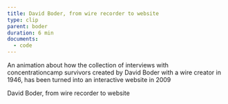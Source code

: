 ```yaml
---
title: David Boder, from wire recorder to website
type: clip
parent: boder
duration: 6 min
documents: 
  - code
---
```

An animation about how the collection of interviews with concentrationcamp survivors created by David Boder with a wire creator in 1946, has been turned into an interactive website in 2009 

<!-- more --> 
David Boder, from wire recorder to website
